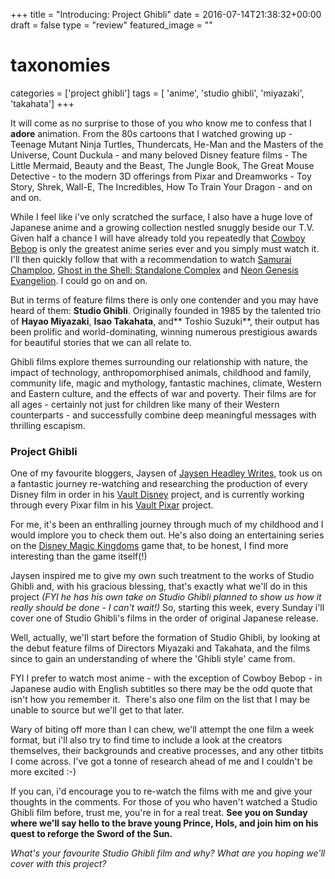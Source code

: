 +++
title = "Introducing: Project Ghibli"
date = 2016-07-14T21:38:32+00:00
draft = false
type = "review"
featured_image = ""

# taxonomies
categories = ['project ghibli']
tags = [ 'anime', 'studio ghibli', 'miyazaki', 'takahata']
+++

It will come as no surprise to those of you who know me to confess that I **adore** animation. From the 80s cartoons that I watched growing up - Teenage Mutant Ninja Turtles, Thundercats, He-Man and the Masters of the Universe, Count Duckula - and many beloved Disney feature films - The Little Mermaid, Beauty and the Beast, The Jungle Book, The Great Mouse Detective - to the modern 3D offerings from Pixar and Dreamworks - Toy Story, Shrek, Wall-E, The Incredibles, How To Train Your Dragon - and on and on.

While I feel like i've only scratched the surface, I also have a huge love of Japanese anime and a growing collection nestled snuggly beside our T.V. Given half a chance I will have already told you repeatedly that [Cowboy Bebop](http://www.imdb.com/title/tt0213338/) is only the greatest anime series ever and you simply must watch it. I'll then quickly follow that with a recommendation to watch [Samurai Champloo](http://www.imdb.com/title/tt0423731/?ref_=nv_sr_1), [Ghost in the Shell: Standalone Complex](http://www.imdb.com/title/tt0346314/?ref_=nv_sr_5) and [Neon Genesis Evangelion](http://www.imdb.com/title/tt0112159/?ref_=nv_sr_1). I could go on and on.

But in terms of feature films there is only one contender and you may have heard of them: **Studio Ghibli**. Originally founded in 1985 by the talented trio of **Hayao Miyazaki**, **Isao Takahata**, and** Toshio Suzuki**, their output has been prolific and world-dominating, winning numerous prestigious awards for beautiful stories that we can all relate to.

Ghibli films explore themes surrounding our relationship with nature, the impact of technology, anthropomorphised animals, childhood and family, community life, magic and mythology, fantastic machines, climate, Western and Eastern culture, and the effects of war and poverty. Their films are for all ages - certainly not just for children like many of their Western counterparts - and successfully combine deep meaningful messages with thrilling escapism.

### Project Ghibli

One of my favourite bloggers, Jaysen of [Jaysen Headley Writes](https://jaysenheadleywrites.com), took us on a fantastic journey re-watching and researching the production of every Disney film in order in his [Vault Disney](https://jaysenheadleywrites.com/2015/07/19/new-project-vault-disney/) project, and is currently working through every Pixar film in his [Vault Pixar](https://jaysenheadleywrites.com/2016/04/10/vault-pixar-introduction/) project.

For me, it's been an enthralling journey through much of my childhood and I would implore you to check them out. He's also doing an entertaining series on the [Disney Magic Kingdoms](https://jaysenheadleywrites.com/category/vault-disney/disney-magic-kingdoms-game/) game that, to be honest, I find more interesting than the game itself(!)

Jaysen inspired me to give my own such treatment to the works of Studio Ghibli and, with his gracious blessing, that's exactly what we'll do in this project _(FYI he has his own take on Studio Ghibli planned to show us how it really should be done - I can't wait!)_ So, starting this week, every Sunday i'll cover one of Studio Ghibli's films in the order of original Japanese release. 

Well, actually, we'll start before the formation of Studio Ghibli, by looking at the debut feature films of Directors Miyazaki and Takahata, and the films since to gain an understanding of where the 'Ghibli style' came from.

FYI I prefer to watch most anime - with the exception of Cowboy Bebop - in Japanese audio with English subtitles so there may be the odd quote that isn't how you remember it.  There's also one film on the list that I may be unable to source but we'll get to that later.

Wary of biting off more than I can chew, we'll attempt the one film a week format, but i'll also try to find time to include a look at the creators themselves, their backgrounds and creative processes, and any other titbits I come across. I've got a tonne of research ahead of me and I couldn't be more excited :-)

If you can, i'd encourage you to re-watch the films with me and give your thoughts in the comments. For those of you who haven't watched a Studio Ghibli film before, trust me, you're in for a real treat. **See you on Sunday where we'll say hello to the brave young Prince, Hols, and join him on his quest to reforge the Sword of the Sun.**

_What's your favourite Studio Ghibli film and why?_ _What are you hoping we'll cover with this project?_